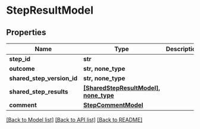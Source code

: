 # StepResultModel


## Properties
Name | Type | Description | Notes
------------ | ------------- | ------------- | -------------
**step_id** | **str** |  | 
**outcome** | **str, none_type** |  | [optional] 
**shared_step_version_id** | **str, none_type** |  | [optional] 
**shared_step_results** | [**[SharedStepResultModel], none_type**](SharedStepResultModel.md) |  | [optional] 
**comment** | [**StepCommentModel**](StepCommentModel.md) |  | [optional] 

[[Back to Model list]](../README.md#documentation-for-models) [[Back to API list]](../README.md#documentation-for-api-endpoints) [[Back to README]](../README.md)


